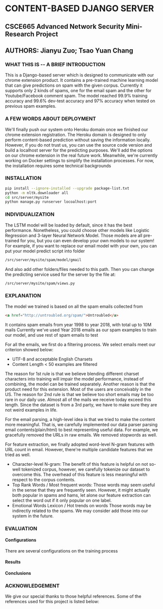 # CONTENT-BASED DJANGO SERVER
## CSCE665 Advanced Network Security Mini-Research Project
## AUTHORS: Jianyu Zuo; Tsao Yuan Chang
### WHAT THIS IS -- A BRIEF INTRODUCTION
This is a Django-based server which is designed to communicate with our chrome extension product. 
It contains a pre-trained machine learning model that can give predictions on spam with the given corpus. 
Currently it supports only 2 kinds of spams, one for the email spam and the other for Youtube/Facebook comment spam.
The model reached 99.9% training accuracy and 99.6% dev-test accuracy and 97% accuracy when tested on previous spam examples.

### A FEW WORDS ABOUT DEPLOYMENT
We'll finally push our system onto Heroku domain once we finished our chrome extension registration.
The Heroku domain is designed to only perform content-based prediction without saving the information locally.
However, if you do not trust us, you can use the source code version and build a localhost server for the predicting purposes.
We'll add the options on our chrome extension in the real future work.
Meanwhile, we're currently working on Docker settings to simplify the installation processes.
For now, the installation requires some technical backgrounds

### INSTALLATION

```Bash
pip install --ignore-installed --upgrade package-list.txt   
python -m nltk.downloader all
cd src/server/mysite
python manage.py runserver locoalhost:port
```

### INDIVIDUALIZATION
The LSTM model will be loaded by default, since it has the best performance.
Nonetheless, you could choose other models like Logistic Regression and 3-layer Neural Network Model.
Those models are all pre-trained for you, but you can even develop your own models to our system!
For example, if you want to replace our email model with your own, you can put your model predict script into folder
```Bash
/src/server/mysite/spam/model/gmail
```
And also add other folders/files needed to this path.
Then you can change the predicting service used for the server by the file at:
```Bash
/src/server/mysite/spam/views.py
```

### EXPLANATION 
The model we trained is based on all the spam emails collected from
```html
<a href="http://untroubled.org/spam/">Untroubled</a>
```
It contains spam emails from year 1998 to year 2018, with total up to 10M mails
Currently we've used Year 2018 emails as our spam examples to train our model, and use rest of spam emails to test

For all the emails, we first do a filtering process. We select emails meet our criterion showed below:
* UTF-8 and acceptable English Charsets
* Content Length < 50 examples are filtered 

The reason for 1st rule is that we believe blending different charset characters into training will impair the model performance,
instead of combining, the model can be trained separately. Another reason is that the product need for this extension. 
Most of the users are conceivably in the US.
The reason for 2nd rule is that we believe too short emails may be too rare in our daily use.
Almost all of the mails we receive today exceed this length. 
Since the dataset is from a 3rd party, we have to make sure they are not weird examples in life.

For the email parsing, a high-level idea is that we tried to make the content more meaningful.
That is, we carefully implemented our data parser parsing email contents(plain/html) to best representing useful data. 
For example, we gracefully removed the URLs in raw emails. We removed stopwords as well. 
 
For feature extraction, we finally adopted word-level N-gram features with URL count in email.
However, there're multiple candidate features that we tried as well.
* Character-level N-gram: 
The benefit of this feature is helpful on not so-well tokenized corpus,
however, we carefully tokenize our dataset to overcome this. 
The overhead of this feature is less meaningful with respect to the corpus contents.
* Top Rank Words / Most frequent words:
Those words may seem useful in the sense that they are frequently seen. 
However, it might actually both popular in spams and hams, 
let alone our feature extraction can select the word out if it only popular on one label.
* Emotional Words Lexicon / Hot trends on words
Those words may be indirectly related to the spams. We may consider add those into our system in the future.

### EVALUATION
#### Configurations
There are several configurations on the training process
 
 
#### Results


#### Conclusions


### ACKNOWLEDGEMENT
We give our special thanks to those helpful references. 
Some of the references used for this project is listed below:









